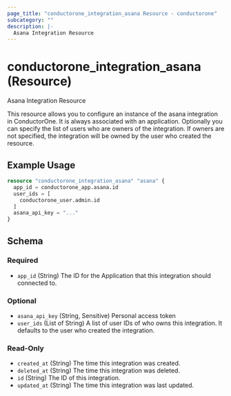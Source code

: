 ```yaml
---
page_title: "conductorone_integration_asana Resource - conductorone"
subcategory: ""
description: |-
  Asana Integration Resource
---
```


# conductorone_integration_asana (Resource)

Asana Integration Resource

This resource allows you to configure an instance of the asana integration in ConductorOne.
It is always associated with an application. Optionally you can specify the list of users who are owners of the integration.
If owners are not specified, the integration will be owned by the user who created the resource.

## Example Usage

```terraform
resource "conductorone_integration_asana" "asana" {
  app_id = conductorone_app.asana.id
  user_ids = [
    conductorone_user.admin.id
  ]
  asana_api_key = "..."
}
```

<!-- schema generated by tfplugindocs -->
## Schema

### Required

- `app_id` (String) The ID for the Application that this integration should connected to.

### Optional

- `asana_api_key` (String, Sensitive) Personal access token
- `user_ids` (List of String) A list of user IDs of who owns this integration. It defaults to the user who created the integration.

### Read-Only

- `created_at` (String) The time this integration was created.
- `deleted_at` (String) The time this integration was deleted.
- `id` (String) The ID of this integration.
- `updated_at` (String) The time this integration was last updated.
